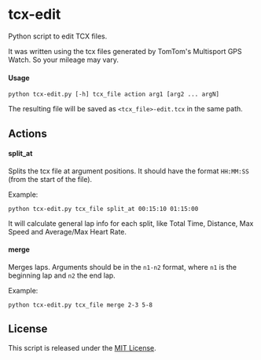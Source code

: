 tcx-edit
========

Python script to edit TCX files.

It was written using the tcx files generated by TomTom's Multisport GPS Watch. So your mileage may vary.

#### Usage

    python tcx-edit.py [-h] tcx_file action arg1 [arg2 ... argN]

The resulting file will be saved as `<tcx_file>-edit.tcx` in the same path.

## Actions

#### split_at

Splits the tcx file at argument positions. It should have the format `HH:MM:SS` (from the start of the file).

Example:

    python tcx-edit.py tcx_file split_at 00:15:10 01:15:00

It will calculate general lap info for each split, like Total Time, Distance, Max Speed and Average/Max Heart Rate.

#### merge

Merges laps. Arguments should be in the `n1-n2` format, where `n1` is the beginning lap and `n2` the end lap.

Example:

    python tcx-edit.py tcx_file merge 2-3 5-8

## License

This script is released under the [MIT License](https://github.com/vitorhirota/tcx-edit/blob/master/LICENSE).
